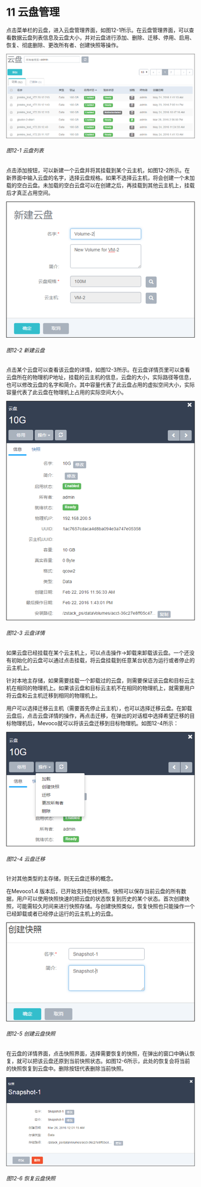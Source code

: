 # 11 云盘管理

点击菜单栏的云盘，进入云盘管理界面，如图12-1所示。在云盘管理界面，可以查看数据云盘列表信息及云盘大小，并对云盘进行添加、删除、迁移、停用、启用、恢复、彻底删除、更改所有者、创建快照等操作。

![png](../images/12-1.png "图12-1  云盘列表")
###### 图12-1  云盘列表

点击添加按钮，可以新建一个云盘并将其挂载到某个云主机，如图12-2所示。在新界面中输入云盘的名字，选择云盘规格。如果不选择云主机，将会创建一个未加载的空白云盘。未加载的空白云盘可以在创建之后，再挂载到其他云主机上，挂载后才真正占用空间。

![png](../images/12-2.png "图12-2  新建云盘")
###### 图12-2  新建云盘

点击某个云盘可以查看该云盘的详情，如图12-3所示。在云盘详情页里可以查看云盘所在的物理机IP地址，挂载的云主机的信息，云盘的大小，实际路径等信息，也可以修改云盘的名字和简介。其中容量代表了此云盘占用的虚拟空间大小，实际容量代表了此云盘在物理机上占用的实际空间大小。

![png](../images/12-3.png "图12-3  云盘详情")
###### 图12-3  云盘详情

如果云盘已经挂载在某个云主机上，可以点击操作->卸载来卸载该云盘。一个还没有初始化的云盘可以通过点击挂载，将云盘挂载到任意某台状态为运行或者停止的云主机上。

针对本地主存储，如果需要挂载一个卸载过的云盘，则需要保证该云盘和目标云主机在相同的物理机上。如果该云盘和目标云主机不在相同的物理机上，就需要用户将云盘和云主机迁移到相同的物理机上。

用户可以选择迁移云主机（需要首先停止云主机），也可以选择迁移云盘。在卸载云盘后，点击云盘详情的操作，再点击迁移，在弹出的对话框中选择希望迁移的目标物理机后，Mevoco就可以将该云盘迁移到目标物理机。如图12-4所示：

![png](../images/12-4.png "图12-4  云盘迁移")
###### 图12-4  云盘迁移

针对其他类型的主存储，则无云盘迁移的概念。

在Mevoco1.4 版本后，已开始支持在线快照。快照可以保存当前云盘的所有数据，用户可以使用快照快速的把云盘的状态恢复到历史的某个状态。首次创建快照，可能需较久时间来进行快照存储。与创建快照类似，恢复快照也只能操作一个已经卸载或者已经停止运行的云主机上的云盘。

![png](../images/12-5.png "图12-5  创建云盘快照")
###### 图12-5  创建云盘快照

在云盘的详情界面，点击快照界面，选择需要恢复的快照，在弹出的窗口中确认恢复，就可以把该云盘还原到当前快照状态。如图12-6所示，此处的恢复会将当前的快照恢复到云盘中。删除按钮代表删除当前快照。

![png](../images/12-6.png "图12-6  恢复云盘快照")
###### 图12-6  恢复云盘快照
